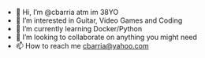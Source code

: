 - 👋 Hi, I’m @cbarria atm im 38YO
- 👀 I’m interested in Guitar, Video Games and Coding
- 🌱 I’m currently learning Docker/Python
- 💞️ I’m looking to collaborate on anything you might need
- 📫 How to reach me cbarria@yahoo.com

<!---
cbarria/cbarria is a ✨ special ✨ repository because its `README.md` (this file) appears on your GitHub profile.
You can click the Preview link to take a look at your changes.
--->

